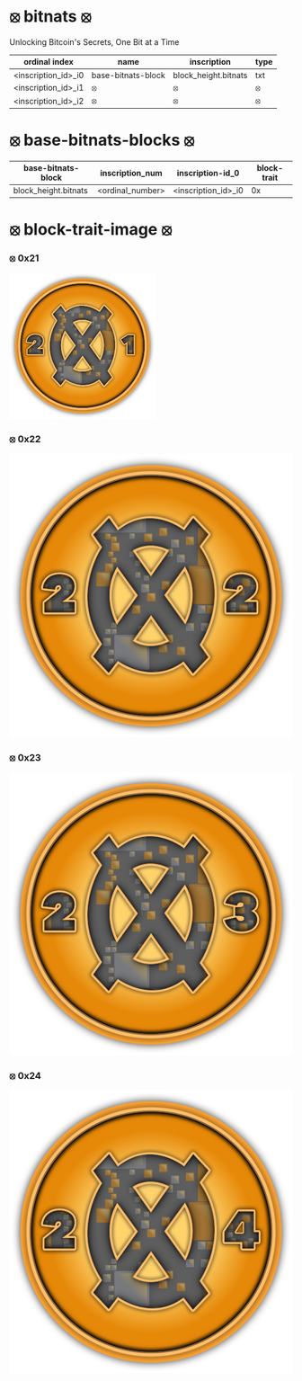 # ⦻ bitnats ⦻
Unlocking Bitcoin's Secrets, One Bit at a Time

| **ordinal index** | **name** | **inscription** | **type** |
| ----------------- | ------------------ | -----------| -------- |
| <inscription_id>_i0 | base-bitnats-block | block_height.bitnats | txt |
| <inscription_id>_i1 | ⦻ | ⦻ | ⦻ |
| <inscription_id>_i2 | ⦻ | ⦻ | ⦻ |

# ⦻ base-bitnats-blocks ⦻

| **base-bitnats-block** | **inscription_num** | **inscription-id_0** | **block-trait** |
| ----------------- | ------------------ | -----------| -------- |
| block_height.bitnats | <ordinal_number> | <inscription_id>_i0 | 0x |

# ⦻ block-trait-image ⦻

### ⦻ **0x21**

![0x21](images/21.svg)

### ⦻ **0x22**

![0x22](https://github.com/BitGnat/base-bitnats-blocks/blob/main/0x22.png)

### ⦻ **0x23**

![0x23](https://github.com/BitGnat/base-bitnats-blocks/blob/main/0x23.png)

### ⦻ **0x24**

![0x24](https://github.com/BitGnat/base-bitnats-blocks/blob/main/0x24.png)
